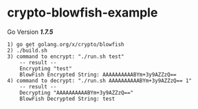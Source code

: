 # crypto-blowfish-example

Go Version ***1.7.5***

    1) go get golang.org/x/crypto/blowfish
    2) ./build.sh
    3) command to encrypt: "./run.sh test"
        -- result --
        Encrypting "test"
        BlowFish Encrypted String: AAAAAAAAAABYm+3y9AZZzQ==
    4) command to decrypt: "./run.sh AAAAAAAAAABYm+3y9AZZzQ== 1"
        -- result --
        Decrypting "AAAAAAAAAABYm+3y9AZZzQ=="
        BlowFish Decrypted String: test